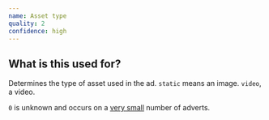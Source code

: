 ```yaml
---
name: Asset type
quality: 2
confidence: high
---
```


## What is this used for?

Determines the type of asset used in the ad. `static` means an image. `video`, a video.

`0` is unknown and occurs on a [very small](/adverts?with_utm_values%5B19%5D=0) number of adverts.
